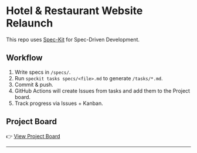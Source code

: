 # Hotel & Restaurant Website Relaunch

This repo uses [Spec-Kit](https://github.com/github/spec-kit) for Spec-Driven Development.

## Workflow
1. Write specs in `/specs/`.
2. Run `speckit tasks specs/<file>.md` to generate `/tasks/*.md`.
3. Commit & push.
4. GitHub Actions will create Issues from tasks and add them to the Project board.
5. Track progress via Issues + Kanban.

## Project Board
👉 [View Project Board](https://github.com/orgs/YOUR-ORG/projects/YOUR-PROJECT-NUMBER)

---
